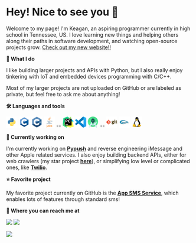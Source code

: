 

<h1><img/>Hey! Nice to see you 👋</h1>

Welcome to my page!
I'm Keagan, an aspiring programmer currently in high school in Tennessee, US. I love learning new things and helping others along their paths in software development, and watching open-source projects grow. [Check out my new website!!](https://keaganpeterson.dev)

**💪 What I do**

I like building larger projects and APIs with Python, but I also really enjoy tinkering with IoT and embedded devices programming with C/C++.

Most of my larger projects are not uploaded on GitHub or are labeled as private, but feel free to ask me about anything!

**🛠️ Languages and tools**

<code><img height="30" src="https://raw.githubusercontent.com/github/explore/80688e429a7d4ef2fca1e82350fe8e3517d3494d/topics/python/python.png"></code>
<code><img height="30" src="https://raw.githubusercontent.com/github/explore/80688e429a7d4ef2fca1e82350fe8e3517d3494d/topics/c/c.png"></code>
<code><img height="30" src="https://raw.githubusercontent.com/github/explore/80688e429a7d4ef2fca1e82350fe8e3517d3494d/topics/cpp/cpp.png"></code>
<code><img height="30" src="https://github.com/github/explore/blob/main/topics/java/java.png?raw=true"></code> -- <code><img height="30" src="https://raw.githubusercontent.com/github/explore/main/topics/pycharm/pycharm.png"></code>
<code><img height="30" src="https://raw.githubusercontent.com/github/explore/main/topics/visual-studio-code/visual-studio-code.png"></code>
<code><img height="30" src="https://raw.githubusercontent.com/github/explore/main/topics/android-studio/android-studio.png"></code> -- <code><img height="30" src="https://raw.githubusercontent.com/github/explore/80688e429a7d4ef2fca1e82350fe8e3517d3494d/topics/git/git.png"></code>
<code><img height="30" src="https://github.com/github/explore/blob/main/topics/opengl/opengl.png?raw=true"></code>
<code><img height="30" src="https://github.com/github/explore/blob/main/topics/linux/linux.png?raw=true"></code>

**🚧 Currently working on**

I'm currently working on **[Pypush](https://github.com/beeper/pypush)** and reverse engineering iMessage and other Apple related services. I also enjoy building backend APIs, either for web crawlers (my star project **[here](https://github.com/kasherpete/iGrade-web-scraper)**), or simplifying low level or complicated ones, like **[Twilio](https://github.com/kasherpete/twilio-helper)**.

**⭐ Favorite project**

My favorite project currently on GitHub is the **[App SMS Service](https://github.com/kasherpete/Official-app-sms-service)**, which enables lots of features through standard sms!

**💬 Where you can reach me at**

[<img src="https://dcbadge.vercel.app/api/shield/1020394665750560948" target="_blank">](https://discordapp.com/users/1020394665750560948)
[<img src="https://img.shields.io/badge/Microsoft_Outlook-0078D4?style=for-the-badge&logo=microsoft-outlook&logoColor=white" target="_blank">](mailto:Keagan.a.peterson@outlook.com)

[<img src="https://github-readme-stats.vercel.app/api?username=kasherpete&show_icons=true&theme=transparent">](https://github.com/Kasherpete)
